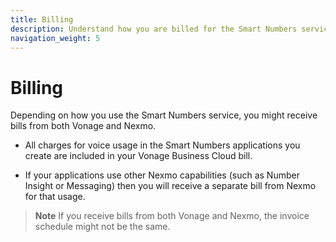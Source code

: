 ```yaml
---
title: Billing
description: Understand how you are billed for the Smart Numbers service.
navigation_weight: 5
---
```


# Billing

Depending on how you use the Smart Numbers service, you might receive bills from both Vonage and Nexmo.

* All charges for voice usage in the Smart Numbers applications you create are included in your Vonage Business Cloud bill.

* If your applications use other Nexmo capabilities (such as Number Insight or Messaging) then you will receive a separate bill from Nexmo for that usage.

> **Note** If you receive bills from both Vonage and Nexmo, the invoice schedule might not be the same.
